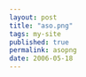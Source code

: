 ```yaml
---
layout: post
title: "aso.png"
tags: my-site
published: true
permalink: asopng
date: 2006-05-18
---
```



